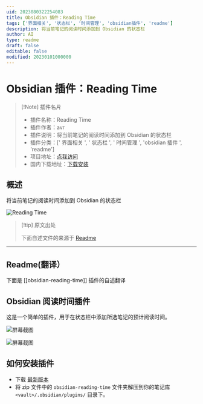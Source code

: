 ```yaml
---
uid: 2023080322254083
title: Obsidian 插件：Reading Time
tags: ['界面相关', '状态栏', '时间管理', 'obsidian插件', 'readme']
description: 将当前笔记的阅读时间添加到 Obsidian 的状态栏
author: AI
type: readme
draft: false
editable: false
modified: 20230101000000
---
```


# Obsidian 插件：Reading Time

> [!Note] 插件名片
> - 插件名称：Reading Time
> - 插件作者：avr
> - 插件说明：将当前笔记的阅读时间添加到 Obsidian 的状态栏
> - 插件分类：[' 界面相关 ', ' 状态栏 ', ' 时间管理 ', 'obsidian 插件 ', 'readme']
> - 项目地址：[点我访问](https://github.com/avr/obsidian-reading-time)
> - 国内下载地址：[下载安装](https://pkmer.cn/products/plugin/pluginMarket/?obsidian-reading-time)

## 概述

将当前笔记的阅读时间添加到 Obsidian 的状态栏

![Reading Time](https://cdn.pkmer.cn/covers/obsidian-reading-time.PNG!pkmer)

> [!tip] 原文出处
>
>下面自述文件的来源于 [Readme](https://ghproxy.net/https://raw.githubusercontent.com/avr/obsidian-reading-time/main/README.md)

---

## Readme(翻译）

下面是 [[obsidian-reading-time]] 插件的自述翻译

## Obsidian 阅读时间插件

这是一个简单的插件，用于在状态栏中添加所选笔记的预计阅读时间。

![屏幕截图](https://raw.githubusercontent.com/avr/obsidian-reading-time/main/images/example.png)

![屏幕截图](https://raw.githubusercontent.com/avr/obsidian-reading-time/main/images/settings.png)

## 如何安装插件

- 下载 [最新版本](https://github.com/avr/obsidian-reading-time/releases/latest)
- 将 zip 文件中的 `obsidian-reading-time` 文件夹解压到你的笔记库 `<vault>/.obsidian/plugins/` 目录下。




